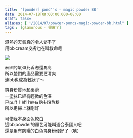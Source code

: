 ```yaml
---
title: '[powder] pond''s - magic powder BB'
date: 2014-07-18T08:00:00.000+08:00
draft: false
aliases: [ "/2014/07/powder-ponds-magic-powder-bb.html" ]
tags : [glamorous - 畫皮？]
---
```


濕熱的天氣真的令人受不了  
用bb cream皮膚也在叫救命呢  

[![](https://3.bp.blogspot.com/-94rdcTqmxYg/XEQB4hLRy7I/AAAAAAAAF_A/ZcdBA07nGQkYTwtwFjkv-2jf7znIyqpswCLcBGAs/s640/14583612434_2acd30c367_z.jpg)](https://3.bp.blogspot.com/-94rdcTqmxYg/XEQB4hLRy7I/AAAAAAAAF_A/ZcdBA07nGQkYTwtwFjkv-2jf7znIyqpswCLcBGAs/s1600/14583612434_2acd30c367_z.jpg)

泰國的氣溫比香港還要高  
所以她們的產品需要更清爽  
連bb也成為粉狀了～  
  
爽身粉質地超柔滑  
一塗抹已經有輕微的色澤  
已puff上就比較有點卡粉危機  
所以用掃上就剛好  
  
可惜我本身面色較白  
這bb powder的顏色可能叫適合泰國人吧  
還是用有防曬的白色爽身粉便好了（嘻）